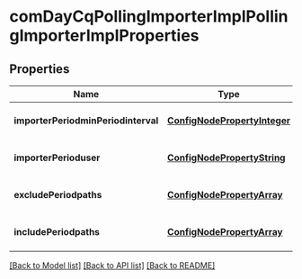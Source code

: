 # comDayCqPollingImporterImplPollingImporterImplProperties

## Properties
Name | Type | Description | Notes
------------ | ------------- | ------------- | -------------
**importerPeriodminPeriodinterval** | [**ConfigNodePropertyInteger**](ConfigNodePropertyInteger.md) |  | [optional] [default to null]
**importerPerioduser** | [**ConfigNodePropertyString**](ConfigNodePropertyString.md) |  | [optional] [default to null]
**excludePeriodpaths** | [**ConfigNodePropertyArray**](ConfigNodePropertyArray.md) |  | [optional] [default to null]
**includePeriodpaths** | [**ConfigNodePropertyArray**](ConfigNodePropertyArray.md) |  | [optional] [default to null]

[[Back to Model list]](../README.md#documentation-for-models) [[Back to API list]](../README.md#documentation-for-api-endpoints) [[Back to README]](../README.md)


